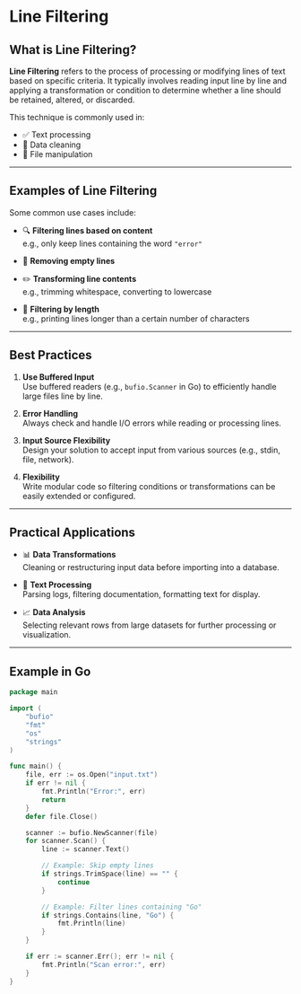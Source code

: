 # Line Filtering

## What is Line Filtering?

**Line Filtering** refers to the process of processing or modifying lines of text based on specific criteria. It typically involves reading input line by line and applying a transformation or condition to determine whether a line should be retained, altered, or discarded.

This technique is commonly used in:

- ✅ Text processing
- 🧹 Data cleaning
- 📂 File manipulation

---

## Examples of Line Filtering

Some common use cases include:

- 🔍 **Filtering lines based on content**  
  e.g., only keep lines containing the word `"error"`

- 🧼 **Removing empty lines**

- ✏️ **Transforming line contents**  
  e.g., trimming whitespace, converting to lowercase

- 📏 **Filtering by length**  
  e.g., printing lines longer than a certain number of characters

---

## Best Practices

1. **Use Buffered Input**  
   Use buffered readers (e.g., `bufio.Scanner` in Go) to efficiently handle large files line by line.

2. **Error Handling**  
   Always check and handle I/O errors while reading or processing lines.

3. **Input Source Flexibility**  
   Design your solution to accept input from various sources (e.g., stdin, file, network).

4. **Flexibility**  
   Write modular code so filtering conditions or transformations can be easily extended or configured.

---

## Practical Applications

- 📊 **Data Transformations**  
  Cleaning or restructuring input data before importing into a database.

- 📜 **Text Processing**  
  Parsing logs, filtering documentation, formatting text for display.

- 📈 **Data Analysis**  
  Selecting relevant rows from large datasets for further processing or visualization.

---

## Example in Go

```go
package main

import (
	"bufio"
	"fmt"
	"os"
	"strings"
)

func main() {
	file, err := os.Open("input.txt")
	if err != nil {
		fmt.Println("Error:", err)
		return
	}
	defer file.Close()

	scanner := bufio.NewScanner(file)
	for scanner.Scan() {
		line := scanner.Text()

		// Example: Skip empty lines
		if strings.TrimSpace(line) == "" {
			continue
		}

		// Example: Filter lines containing "Go"
		if strings.Contains(line, "Go") {
			fmt.Println(line)
		}
	}

	if err := scanner.Err(); err != nil {
		fmt.Println("Scan error:", err)
	}
}
```
